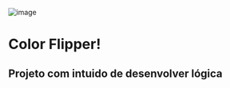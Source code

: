 ![image](https://user-images.githubusercontent.com/79489992/144680242-353390fe-436e-4e73-b047-3a1fb3e6e936.png)
# Color Flipper!

## Projeto com intuido de desenvolver lógica
